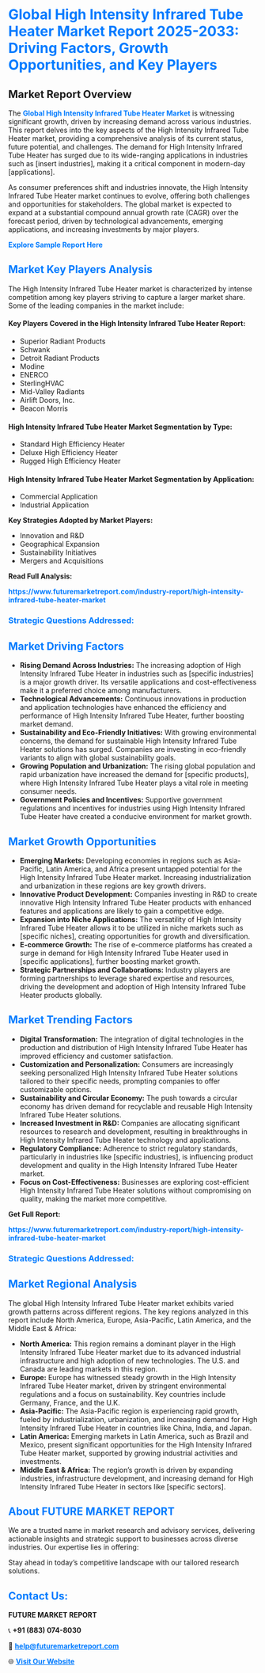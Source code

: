 <h1 style="color: #007BFF;">Global High Intensity Infrared Tube Heater Market Report 2025-2033: Driving Factors, Growth Opportunities, and Key Players</h1>

<section id="overview">
<h2>Market Report Overview</h2>
<p>The <a href="https://www.futuremarketreport.com/industry-report/high-intensity-infrared-tube-heater-market" style="color: #007BFF; text-decoration: none;"><strong>Global High Intensity Infrared Tube Heater Market</strong></a> is witnessing significant growth, driven by increasing demand across various industries. This report delves into the key aspects of the High Intensity Infrared Tube Heater market, providing a comprehensive analysis of its current status, future potential, and challenges. The demand for High Intensity Infrared Tube Heater has surged due to its wide-ranging applications in industries such as [insert industries], making it a critical component in modern-day [applications].</p>
<p>As consumer preferences shift and industries innovate, the High Intensity Infrared Tube Heater market continues to evolve, offering both challenges and opportunities for stakeholders. The global market is expected to expand at a substantial compound annual growth rate (CAGR) over the forecast period, driven by technological advancements, emerging applications, and increasing investments by major players.</p>
</section>

<section id="overview">
<p><a href="https://www.futuremarketreport.com/request-sample/reportId=86595" style="color: #007BFF; text-decoration: none;"><strong>Explore Sample Report Here</strong></a></p>
</section>

<section id="key-players">
<h2 style="color: #007BFF;">Market Key Players Analysis</h2>
<p>The High Intensity Infrared Tube Heater market is characterized by intense competition among key players striving to capture a larger market share. Some of the leading companies in the market include:</p>
<h4>Key Players Covered in the High Intensity Infrared Tube Heater Report:</h4>
<ul><li>Superior Radiant Products</li><li>Schwank</li><li>Detroit Radiant Products</li><li>Modine</li><li>ENERCO</li><li>SterlingHVAC</li><li>Mid-Valley Radiants</li><li>Airlift Doors, Inc.</li><li>Beacon Morris</li></ul>
<h4>High Intensity Infrared Tube Heater Market Segmentation by Type:</h4>
<ul><li>Standard High Efficiency Heater</li><li>Deluxe High Efficiency Heater</li><li>Rugged High Efficiency Heater</li></ul>

<h4>High Intensity Infrared Tube Heater Market Segmentation by Application:</h4>
<ul><li>Commercial Application</li><li>Industrial Application</li></ul>
<p><strong>Key Strategies Adopted by Market Players:</strong></p>
<ul>
<li>Innovation and R&D</li>
<li>Geographical Expansion</li>
<li>Sustainability Initiatives</li>
<li>Mergers and Acquisitions</li>
</ul>
</section>

<section>
<p><strong>Read Full Analysis: </strong></p><a href="https://www.futuremarketreport.com/industry-report/high-intensity-infrared-tube-heater-market" style="color: #007BFF; text-decoration: none;"><strong>https://www.futuremarketreport.com/industry-report/high-intensity-infrared-tube-heater-market</strong></a>
<h3 style="color: #007BFF;">Strategic Questions Addressed:</h3>
</section>

<section id="driving-factors">
<h2 style="color: #007BFF;">Market Driving Factors</h2>
<ul>
<li><strong>Rising Demand Across Industries:</strong> The increasing adoption of High Intensity Infrared Tube Heater in industries such as [specific industries] is a major growth driver. Its versatile applications and cost-effectiveness make it a preferred choice among manufacturers.</li>
<li><strong>Technological Advancements:</strong> Continuous innovations in production and application technologies have enhanced the efficiency and performance of High Intensity Infrared Tube Heater, further boosting market demand.</li>
<li><strong>Sustainability and Eco-Friendly Initiatives:</strong> With growing environmental concerns, the demand for sustainable High Intensity Infrared Tube Heater solutions has surged. Companies are investing in eco-friendly variants to align with global sustainability goals.</li>
<li><strong>Growing Population and Urbanization:</strong> The rising global population and rapid urbanization have increased the demand for [specific products], where High Intensity Infrared Tube Heater plays a vital role in meeting consumer needs.</li>
<li><strong>Government Policies and Incentives:</strong> Supportive government regulations and incentives for industries using High Intensity Infrared Tube Heater have created a conducive environment for market growth.</li>
</ul>
</section>

<section id="growth-opportunities">
<h2 style="color: #007BFF;">Market Growth Opportunities</h2>
<ul>
<li><strong>Emerging Markets:</strong> Developing economies in regions such as Asia-Pacific, Latin America, and Africa present untapped potential for the High Intensity Infrared Tube Heater market. Increasing industrialization and urbanization in these regions are key growth drivers.</li>
<li><strong>Innovative Product Development:</strong> Companies investing in R&D to create innovative High Intensity Infrared Tube Heater products with enhanced features and applications are likely to gain a competitive edge.</li>
<li><strong>Expansion into Niche Applications:</strong> The versatility of High Intensity Infrared Tube Heater allows it to be utilized in niche markets such as [specific niches], creating opportunities for growth and diversification.</li>
<li><strong>E-commerce Growth:</strong> The rise of e-commerce platforms has created a surge in demand for High Intensity Infrared Tube Heater used in [specific applications], further boosting market growth.</li>
<li><strong>Strategic Partnerships and Collaborations:</strong> Industry players are forming partnerships to leverage shared expertise and resources, driving the development and adoption of High Intensity Infrared Tube Heater products globally.</li>
</ul>
</section>

<section id="trending-factors">
<h2 style="color: #007BFF;">Market Trending Factors</h2>
<ul>
<li><strong>Digital Transformation:</strong> The integration of digital technologies in the production and distribution of High Intensity Infrared Tube Heater has improved efficiency and customer satisfaction.</li>
<li><strong>Customization and Personalization:</strong> Consumers are increasingly seeking personalized High Intensity Infrared Tube Heater solutions tailored to their specific needs, prompting companies to offer customizable options.</li>
<li><strong>Sustainability and Circular Economy:</strong> The push towards a circular economy has driven demand for recyclable and reusable High Intensity Infrared Tube Heater solutions.</li>
<li><strong>Increased Investment in R&D:</strong> Companies are allocating significant resources to research and development, resulting in breakthroughs in High Intensity Infrared Tube Heater technology and applications.</li>
<li><strong>Regulatory Compliance:</strong> Adherence to strict regulatory standards, particularly in industries like [specific industries], is influencing product development and quality in the High Intensity Infrared Tube Heater market.</li>
<li><strong>Focus on Cost-Effectiveness:</strong> Businesses are exploring cost-efficient High Intensity Infrared Tube Heater solutions without compromising on quality, making the market more competitive.</li>
</ul>
</section>

<section>
<p><strong>Get Full Report: </strong></p><a href="https://www.futuremarketreport.com/industry-report/high-intensity-infrared-tube-heater-market" style="color: #007BFF; text-decoration: none;"><strong>https://www.futuremarketreport.com/industry-report/high-intensity-infrared-tube-heater-market</strong></a>
<h3 style="color: #007BFF;">Strategic Questions Addressed:</h3>
</section>


<section id="regional-analysis">
<h2 style="color: #007BFF;">Market Regional Analysis</h2>
<p>The global High Intensity Infrared Tube Heater market exhibits varied growth patterns across different regions. The key regions analyzed in this report include North America, Europe, Asia-Pacific, Latin America, and the Middle East & Africa:</p>
<ul>
<li><strong>North America:</strong> This region remains a dominant player in the High Intensity Infrared Tube Heater market due to its advanced industrial infrastructure and high adoption of new technologies. The U.S. and Canada are leading markets in this region.</li>
<li><strong>Europe:</strong> Europe has witnessed steady growth in the High Intensity Infrared Tube Heater market, driven by stringent environmental regulations and a focus on sustainability. Key countries include Germany, France, and the U.K.</li>
<li><strong>Asia-Pacific:</strong> The Asia-Pacific region is experiencing rapid growth, fueled by industrialization, urbanization, and increasing demand for High Intensity Infrared Tube Heater in countries like China, India, and Japan.</li>
<li><strong>Latin America:</strong> Emerging markets in Latin America, such as Brazil and Mexico, present significant opportunities for the High Intensity Infrared Tube Heater market, supported by growing industrial activities and investments.</li>
<li><strong>Middle East & Africa:</strong> The region’s growth is driven by expanding industries, infrastructure development, and increasing demand for High Intensity Infrared Tube Heater in sectors like [specific sectors].</li>
</ul>
</section>

<footer>
<h2 style="color: #007BFF;">About FUTURE MARKET REPORT</h2>
<p>We are a trusted name in market research and advisory services, delivering actionable insights and strategic support to businesses across diverse industries. Our expertise lies in offering:</p>

<p>Stay ahead in today’s competitive landscape with our tailored research solutions.</p>

<h2 style="color: #007BFF;">Contact Us:</h2>
<p><strong>FUTURE MARKET REPORT</strong></p>
<p>📞 <strong>+91 (883) 074-8030</strong></p>
<p>📧 <strong><a href="mailto:help@futuremarketreport.com" style="color: #007BFF;">help@futuremarketreport.com</a></strong></p>
<p>🌐 <strong><a href="https://www.futuremarketreport.com/" style="color: #007BFF;">Visit Our Website</a></strong></p>
</footer>